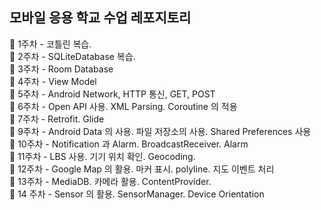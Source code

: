 ## 모바일 응용 학교 수업 레포지토리  


📗 1주차 - 코틀린 복습. 
 <br> 
 📗 2주차 - SQLiteDatabase 복습.  
📘 3주차 -  Room Database  <br>
 📘 4주차 - View Model <br>
 📙 5주차 - Android Network, HTTP 통신, GET, POST <br>
 📙 6주차 - Open API 사용. XML Parsing. Coroutine 의 적용 <br>
📗 7주차 - Retrofit. Glide <br>
📗 9주차 - Android Data 의 사용. 파일 저장소의 사용. Shared Preferences 사용 <br>
📘 10주차 - Notification 과 Alarm. BroadcastReceiver. Alarm <br>
📘 11주차 - LBS 사용. 기기 위치 확인. Geocoding. <br>
📙 12주차 - Google Map 의 활용. 마커 표시. polyline. 지도 이벤트 처리 <br>
 📙 13주차 - MediaDB. 카메라 활용. ContentProvider. <br>
📗 14 주차 - Sensor 의 활용. SensorManager. Device Orientation
